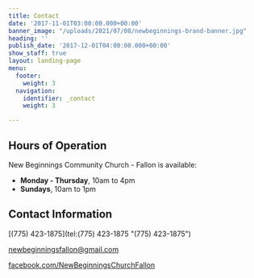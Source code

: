 ```yaml
---
title: Contact
date: '2017-11-01T03:00:00.000+00:00'
banner_image: "/uploads/2021/07/08/newbeginnings-brand-banner.jpg"
heading: ''
publish_date: '2017-12-01T04:00:00.000+00:00'
show_staff: true
layout: landing-page
menu:
  footer:
    weight: 3
  navigation:
    identifier: _contact
    weight: 3

---
```

## Hours of Operation

New Beginnings Community Church - Fallon is available:

* **Monday - Thursday**, 10am to 4pm
* **Sundays**, 10am to 1pm

## Contact Information

[(775) 423-1875](tel:(775) 423-1875 "(775) 423-1875")

[newbeginningsfallon@gmail.com](mailto:newbeginningsfallon@gmail.com "newbeginningsfallon@gmail.com")

[facebook.com/NewBeginningsChurchFallon](https://facebook.com/NewBeginningsChurchFallon "facebook.com/NewBeginningsChurchFallon")